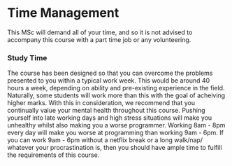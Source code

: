 # Time Management

This MSc will demand all of your time, and so it is not advised to accompany this course with a part time job or any volunteering.

### Study Time  
The course has been designed so that you can overcome the problems presented to you within a typical work week. This would be around 40 hours a week, depending on ability and pre-existing experience in the field. Naturally, some students will work more than this with the goal of acheiving higher marks. With this in consideration, we recommend that you continually value your mental health throughout this course. Pushing yourself into late working days and high stress situations will make you unhealthy whilst also making you a worse programmer. Working 8am - 8pm every day will make you worse at programming than working 9am - 6pm. If you can work 9am - 6pm without a netflix break or a long walk/nap/ whatever your procrastination is, then you should have ample time to fulfill the requirements of this course.
